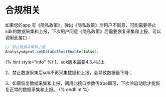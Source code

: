 # 合规相关

如果您的app 有《隐私政策》，弹出《隐私政策》后用户不同意，可能需要停止sdk的数据采集和上报，下次用户同意《隐私政策》后需要恢复采集和上报，可以调用此接口：

```java
// 禁止数据采集和上报
AnalysysAgent.setDataCollectEnable(false);
```

{% hint style="info" %}
1、sdk版本需要4.5.4以上

2、禁止数据采集后sdk不再采集数据和上报，会导致数据量下降；

3、如需恢复数据采集和上报，调用此接口参数传true即可，下次冷启动后才能恢复正常的数据采集和上报。
{% endhint %}

